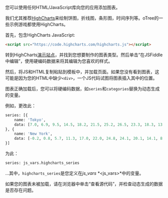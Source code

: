 您可以使用任何HTML/JavaScript库向您的应用添加图表。

我们尤其推荐[HighCharts]()来绘制饼图，折线图，条形图，时间序列等。oTree的一些示例游戏都使用HighCharts。

首先，包含HighCharts JavaScript:

```html
<script src="https://code.highcharts.com/highcharts.js"></script>
```

转到HighCharts[演示站点]()，并找到您想要制作的图表类型。然后单击“在JSFiddle中编辑”，使用硬编码数据来将其编辑为您喜欢的样式。

然后，将JS和HTML复制粘贴到模板中，并加载页面。如果您没有看到图表，这可能是因为您的HTML中缺少`<div>`，一个JS代码试图将图表插入其中的位置。

图表正确加载后，您可以将硬编码数据，如`series`和`categories`替换为动态生成的变量。

例如，更改此：

```python
series: [{
    name: 'Tokyo',
    data: [7.0, 6.9, 9.5, 14.5, 18.2, 21.5, 25.2, 26.5, 23.3, 18.3, 13.9, 9.6]
}, {
    name: 'New York',
    data: [-0.2, 0.8, 5.7, 11.3, 17.0, 22.0, 24.8, 24.1, 20.1, 14.1, 8.6, 2.5]
}]
```

为此：

```python
series: js_vars.highcharts_series
```

...其中，`highcharts_series`是您定义在*js_vars* *&lt;js_vars&gt;*中的变量。

如果您的图表未被加载，请在浏览器中单击“查看源代码”，并检查动态生成的数据是否存在问题。
